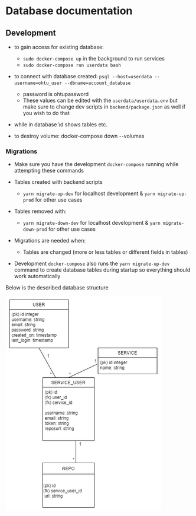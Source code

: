 # Database documentation

## Development

- to gain access for existing database:
  - `sudo docker-compose up` in the background to run services
  - `sudo docker-compose run userdata bash`
- to connect with database created: `psql --host=userdata --username=ohtu_user --dbname=account_database`

  - password is ohtupassword
  - These values can be edited with the `userdata/userdata.env` but make sure to change dev scripts in `backend/package.json` as well if you wish to do that

- while in database \d shows tables etc.

- to destroy volume: docker-compose down --volumes

### Migrations

- Make sure you have the development `docker-compose` running while attempting these commands

- Tables created with backend scripts
  - `yarn migrate-up-dev` for localhost development & `yarn migrate-up-prod` for other use cases
- Tables removed with:

  - `yarn migrate-down-dev` for localhost development & `yarn migrate-down-prod` for other use cases

- Migrations are needed when:
  - Tables are changed (more or less tables or different fields in tables)
- Development `docker-compose` also runs the `yarn migrate-up-dev` command to create database tables during startup so everything should work automatically

Below is the described database structure

![Database](./imgs/Amandus%20DB.png)
